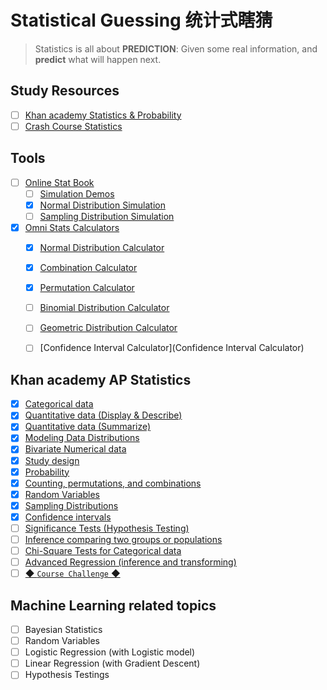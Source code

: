 # Statistical Guessing 统计式瞎猜
> Statistics is all about **PREDICTION**: Given some real information, and **predict** what will happen next.

## Study Resources
- [ ] [Khan academy Statistics & Probability](https://www.khanacademy.org/math/statistics-probability)
- [ ] [Crash Course Statistics](https://www.youtube.com/playlist?list=PL8dPuuaLjXtNM_Y-bUAhblSAdWRnmBUcr)

## Tools
- [ ] [Online Stat Book](http://onlinestatbook.com/stat_sim/)
    - [ ] [Simulation Demos](http://onlinestatbook.com/chapter0/sims_demos.html)
    - [x] [Normal Distribution Simulation](http://onlinestatbook.com/2/calculators/normal_dist.html)
    - [ ] [Sampling Distribution Simulation](http://onlinestatbook.com/stat_sim/sampling_dist/index.html)
- [x] [Omni Stats Calculators](https://www.omnicalculator.com/statistics)
    - [x] [Normal Distribution Calculator](https://www.omnicalculator.com/statistics/normal-distribution)
    - [x] [Combination Calculator](https://www.omnicalculator.com/statistics/combination)
    - [x] [Permutation Calculator](https://www.omnicalculator.com/statistics/permutation)
    - [ ] [Binomial Distribution Calculator](https://www.omnicalculator.com/statistics/binomial-distribution)
    - [ ] [Geometric Distribution Calculator](https://www.omnicalculator.com/statistics/geometric-distribution)
    - [ ] [Confidence Interval Calculator](Confidence Interval Calculator)


## Khan academy AP Statistics
- [x] [Categorical data](https://www.khanacademy.org/math/ap-statistics/analyzing-categorical-ap/modal/test/analyzing-categorical-ap-unit-test)
- [x] [Quantitative data (Display & Describe)](https://www.khanacademy.org/math/ap-statistics/quantitative-data-ap/modal/test/quantitative-data-ap-unit-test)
- [x] [Quantitative data (Summarize)](https://www.khanacademy.org/math/statistics-probability/summarizing-quantitative-data)
- [x] [Modeling Data Distributions](https://www.khanacademy.org/math/statistics-probability/modeling-distributions-of-data)
- [x] [Bivariate Numerical data](https://www.khanacademy.org/math/statistics-probability/describing-relationships-quantitative-data)
- [x] [Study design](https://www.khanacademy.org/math/statistics-probability/designing-studies)
- [x] [Probability](https://www.khanacademy.org/math/statistics-probability/probability-library/modal/test/probability-library-unit-test)
- [x] [Counting, permutations, and combinations](https://www.khanacademy.org/math/statistics-probability/counting-permutations-and-combinations/modal/test/combinatorics-probability-unit-test)
- [x] [Random Variables](https://www.khanacademy.org/math/statistics-probability/random-variables-stats-library/modal/test/random-variables-stats-library-unit-test)
- [x] [Sampling Distributions](https://www.khanacademy.org/math/statistics-probability/sampling-distributions-library/modal/test/sample-means-unit-test)
- [x] [Confidence intervals](https://www.khanacademy.org/math/statistics-probability/confidence-intervals-one-sample/modal/test/old-confidence-interval-videos-unit-test)
- [ ] [Significance Tests (Hypothesis Testing)](https://www.khanacademy.org/math/statistics-probability/significance-tests-one-sample/modal/test/more-significance-testing-videos-unit-test)
- [ ] [Inference comparing two groups or populations](https://www.khanacademy.org/math/ap-statistics/two-sample-inference/modal/test/two-sample-t-test-means-unit-test)
- [ ] [Chi-Square Tests for Categorical data](https://www.khanacademy.org/math/statistics-probability/inference-categorical-data-chi-square-tests/modal/test/chi-square-tests-for-homogeneity-and-association-independence-unit-test)
- [ ] [Advanced Regression (inference and transforming)](https://www.khanacademy.org/math/ap-statistics/inference-slope-linear-regression/modal/test/inference-slope-unit-test)
- [ ] [◆ `Course Challenge` ◆](https://www.khanacademy.org/math/statistics-probability/modal/test/subject-challenge)

## Machine Learning related topics
- [ ] Bayesian Statistics
- [ ] Random Variables
- [ ] Logistic Regression (with Logistic model)
- [ ] Linear Regression (with Gradient Descent)
- [ ] Hypothesis Testings